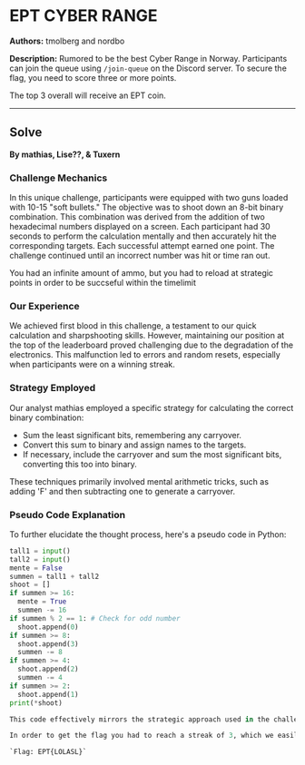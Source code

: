 # EPT CYBER RANGE
**Authors:** tmolberg and nordbo

**Description:**
Rumored to be the best Cyber Range in Norway. Participants can join the queue using `/join-queue` on the Discord server. To secure the flag, you need to score three or more points. 

The top 3 overall will receive an EPT coin.

---

## Solve
**By mathias, Lise??, & Tuxern**

### Challenge Mechanics
In this unique challenge, participants were equipped with two guns loaded with 10-15 "soft bullets." The objective was to shoot down an 8-bit binary combination. This combination was derived from the addition of two hexadecimal numbers displayed on a screen. Each participant had 30 seconds to perform the calculation mentally and then accurately hit the corresponding targets. Each successful attempt earned one point. The challenge continued until an incorrect number was hit or time ran out.

You had an infinite amount of ammo, but you had to reload at strategic points in order to be succseful within the timelimit

### Our Experience
We achieved first blood in this challenge, a testament to our quick calculation and sharpshooting skills. However, maintaining our position at the top of the leaderboard proved challenging due to the degradation of the electronics. This malfunction led to errors and random resets, especially when participants were on a winning streak.

### Strategy Employed
Our analyst mathias employed a specific strategy for calculating the correct binary combination: 

- Sum the least significant bits, remembering any carryover.
- Convert this sum to binary and assign names to the targets.
- If necessary, include the carryover and sum the most significant bits, converting this too into binary.

These techniques primarily involved mental arithmetic tricks, such as adding 'F' and then subtracting one to generate a carryover.

### Pseudo Code Explanation
To further elucidate the thought process, here's a pseudo code in Python:

```python
tall1 = input()
tall2 = input()
mente = False
summen = tall1 + tall2
shoot = []
if summen >= 16:
  mente = True
  summen -= 16
if summen % 2 == 1: # Check for odd number
  shoot.append(0)
if summen >= 8:
  shoot.append(3)
  summen -= 8
if summen >= 4:
  shoot.append(2)
  summen -= 4
if summen >= 2:
  shoot.append(1)
print(*shoot)

This code effectively mirrors the strategic approach used in the challenge, facilitating the rapid computation and decision-making necessary to excel.

In order to get the flag you had to reach a streak of 3, which we easily did by employing our state of the art tactics. 

`Flag: EPT{LOLASL}`
